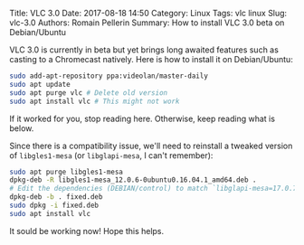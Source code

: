 Title: VLC 3.0
Date: 2017-08-18 14:50
Category: Linux
Tags: vlc linux
Slug: vlc-3.0
Authors: Romain Pellerin
Summary: How to install VLC 3.0 beta on Debian/Ubuntu

VLC 3.0 is currently in beta but yet brings long awaited features such as casting to a Chromecast natively. Here is how to install it on Debian/Ubuntu:

```bash
sudo add-apt-repository ppa:videolan/master-daily
sudo apt update
sudo apt purge vlc # Delete old version
sudo apt install vlc # This might not work
```

If it worked for you, stop reading here. Otherwise, keep reading what is below.

Since there is a compatibility issue, we'll need to reinstall a tweaked version of `libgles1-mesa` (or `libglapi-mesa`, I can't remember):

```bash
sudo apt purge libgles1-mesa
dpkg-deb -R libgles1-mesa_12.0.6-0ubuntu0.16.04.1_amd64.deb .
# Edit the dependencies (DEBIAN/control) to match `libglapi-mesa=17.0.7-0ubuntu0.16.04.1` instead of `12.0.6-0ubuntu0.16.04.1`
dpkg-deb -b . fixed.deb
sudo dpkg -i fixed.deb
sudo apt install vlc
```

It sould be working now! Hope this helps.
